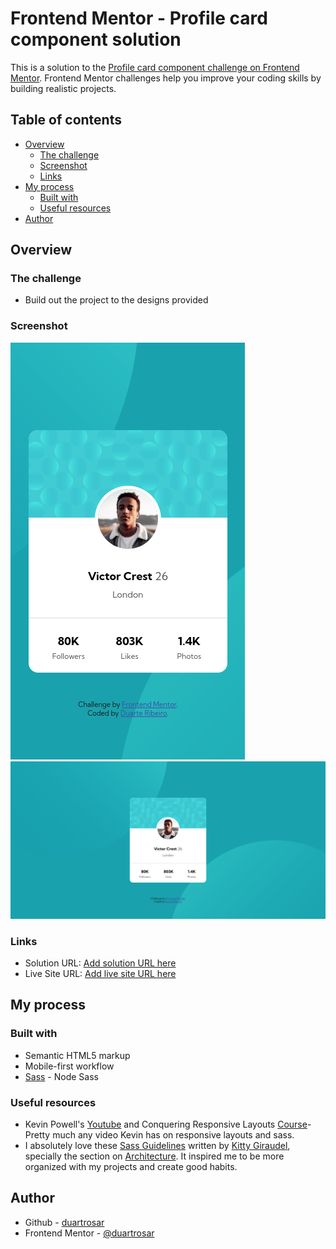 # Frontend Mentor - Profile card component solution

This is a solution to the [Profile card component challenge on Frontend Mentor](https://www.frontendmentor.io/challenges/profile-card-component-cfArpWshJ). Frontend Mentor challenges help you improve your coding skills by building realistic projects. 

## Table of contents

- [Overview](#overview)
  - [The challenge](#the-challenge)
  - [Screenshot](#screenshot)
  - [Links](#links)
- [My process](#my-process)
  - [Built with](#built-with)
  - [Useful resources](#useful-resources)
- [Author](#author)

## Overview

### The challenge

- Build out the project to the designs provided

### Screenshot

![Mobile](./screenshots/screenshot_mobile.png)
![Desktop](./screenshots/screenshot_desktop.png)

### Links

- Solution URL: [Add solution URL here](https://github.com/duartrosar/profile-card-component-main)
- Live Site URL: [Add live site URL here](https://your-live-site-url.com)

## My process

### Built with

- Semantic HTML5 markup
- Mobile-first workflow
- [Sass](https://sass-lang.com/) - Node Sass

### Useful resources

- Kevin Powell's [Youtube](https://www.youtube.com/user/KepowOb) and Conquering Responsive Layouts [Course](https://courses.kevinpowell.co/conquering-responsive-layouts)- Pretty much any video Kevin has on responsive layouts and sass.
- I absolutely love these [Sass Guidelines](https://sass-guidelin.es/) written by [Kitty Giraudel](https://kittygiraudel.com/), specially the section on [Architecture](https://sass-guidelin.es/#architecture). It inspired me to be more organized with my projects and create good habits.

## Author

- Github - [duartrosar](https://github.com/duartrosar)
- Frontend Mentor - [@duartrosar](https://www.frontendmentor.io/profile/duartrosar)
